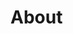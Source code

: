 <!--
 * @Author: hhhhhq
 * @Date: 2021-07-01 12:45:22
 * @LastEditors: hhhhhq
 * @LastEditTime: 2021-07-01 12:45:31
 * @Description: file content
-->

# About
